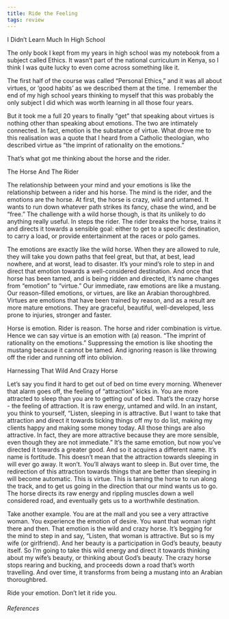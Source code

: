 ```yaml
---
title: Ride the Feeling
tags: review
---
```


I Didn’t Learn Much In High School 

The only book I kept from my years in high school was my notebook from a subject called Ethics. It wasn’t part of the national curriculum in Kenya, so I think I was quite lucky to even come across something like it.

The first half of the course was called “Personal Ethics,” and it was all about virtues, or ‘good habits’ as we described them at the time.  I remember the end of my high school years thinking to myself that this was probably the only subject I did which was worth learning in all those four years. 

But it took me a full 20 years to finally “get” that speaking about virtues is nothing other than speaking about emotions. The two are intimately connected. In fact, emotion is the substance of virtue. What drove me to this realisation was a quote that I heard from a Catholic theologian, who described virtue as “the imprint of rationality on the emotions.”

  

That’s what got me thinking about the horse and the rider.

  

The Horse And The Rider

The relationship between your mind and your emotions is like the relationship between a rider and his horse. The mind is the rider, and the emotions are the horse. At first, the horse is crazy, wild and untamed. It wants to run down whatever path strikes its fancy, chase the wind, and be “free.” The challenge with a wild horse though, is that its unlikely to do anything really useful. In steps the rider. The rider breaks the horse, trains it and directs it towards a sensible goal: either to get to a specific destination, to carry a load, or provide entertainment at the races or polo games.

The emotions are exactly like the wild horse. When they are allowed to rule, they will take you down paths that feel great, but that, at best, lead nowhere, and at worst, lead to disaster. It’s your mind’s role to step in and direct that emotion towards a well-considered destination. And once that horse has been tamed, and is being ridden and directed, it’s name changes from “emotion” to “virtue.” Our immediate, raw emotions are like a mustang. Our reason-filled emotions, or virtues, are like an Arabian thoroughbred. Virtues are emotions that have been trained by reason, and as a result are more mature emotions. They are graceful, beautiful, well-developed, less prone to injuries, stronger and faster. 

Horse is emotion. Rider is reason. The horse and rider combination is virtue. Hence we can say virtue is an emotion with (a) reason. “The imprint of rationality on the emotions.” Suppressing the emotion is like shooting the mustang because it cannot be tamed. And ignoring reason is like throwing off the rider and running off into oblivion.

  

Harnessing That Wild And Crazy Horse

  

Let’s say you find it hard to get out of bed on time every morning. Whenever that alarm goes off, the feeling of “attraction” kicks in. You are more attracted to sleep than you are to getting out of bed. That’s the crazy horse - the feeling of attraction. It is raw energy, untamed and wild. In an instant, you think to yourself, “Listen, sleeping in is attractive. But I want to take that attraction and direct it towards ticking things off my to do list, making my clients happy and making some money today. All those things are also attractive. In fact, they are more attractive because they are more sensible, even though they are not immediate.” It’s the same emotion, but now you’ve directed it towards a greater good. And so it acquires a different name. It’s name is fortitude. This doesn’t mean that the attraction towards sleeping in will ever go away. It won’t. You’ll always want to sleep in. But over time, the redirection of this attraction towards things that are better than sleeping in will become automatic. This is virtue. This is taming the horse to run along the track, and to get us going in the direction that our mind wants us to go. The horse directs its raw energy and rippling muscles down a well considered road, and eventually gets us to a worthwhile destination.

Take another example. You are at the mall and you see a very attractive woman. You experience the emotion of desire. You want that woman right there and then. That emotion is the wild and crazy horse. It’s begging for the mind to step in and say, “Listen, that woman is attractive. But so is my wife (or girlfriend). And her beauty is a participation in God’s beauty, beauty itself. So I’m going to take this wild energy and direct it towards thinking about my wife’s beauty, or thinking about God’s beauty. The crazy horse stops rearing and bucking, and proceeds down a road that’s worth travelling. And over time, it transforms from being a mustang into an Arabian thoroughbred.

  

Ride your emotion. Don’t let it ride you.








###### References